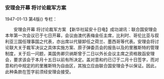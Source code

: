### 安理会开幕  将讨论裁军方案

1947-01-13
第4版()
专栏：

　　安理会开幕
    将讨论裁军方案
    【新华社延安十日电】成功湖讯：联合国安理会本年第一次会议已于七日开幕，会议由澳代表梅金任主席，比利时、哥伦比亚与叙利亚三国任理事国之代表，亦出席以代替卸任之荷兰、墨西哥等代表。安理会将讨论联大关于裁军决议之具体实施方案、原子弹委员会的报告以及的里雅斯特的管理制度，关于后一问题，美国务卿贝纳斯曾于二日以外长会议主席之资格致函安理会，要求该会于本月十五日以前有所决定。盖对意和约已订于二月十日签字，而对意和约中规定的的里雅斯特为自由区，其独立应由联合国安理会予以保证。因此，此种条款在签字前须经安理会接受。
